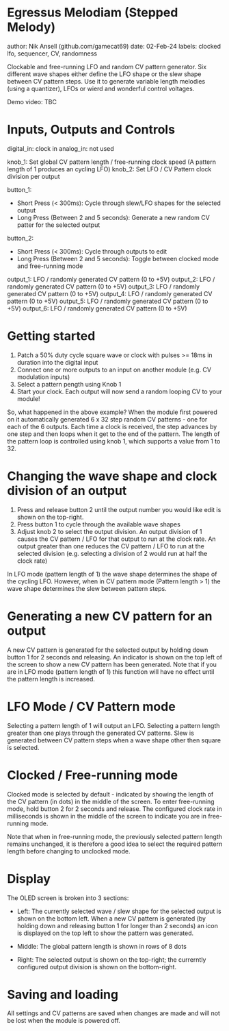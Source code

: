 # Egressus Melodiam (Stepped Melody)

author: Nik Ansell (github.com/gamecat69)
date: 02-Feb-24
labels: clocked lfo, sequencer, CV, randomness

Clockable and free-running LFO and random CV pattern generator.
Six different wave shapes either define the LFO shape or the slew shape between CV pattern steps.
Use it to generate variable length melodies (using a quantizer), LFOs or wierd and wonderful control voltages.   

Demo video: TBC

# Inputs, Outputs and Controls

digital_in: clock in
analog_in: not used

knob_1: Set global CV pattern length / free-running clock speed (A pattern length of 1 produces an cycling LFO)
knob_2: Set LFO / CV Pattern clock division per output

button_1:
- Short Press (< 300ms): Cycle through slew/LFO shapes for the selected output
- Long Press (Between 2 and 5 seconds): Generate a new random CV patter for the selected output

button_2:
- Short Press (< 300ms): Cycle through outputs to edit
- Long Press (Between 2 and 5 seconds): Toggle between clocked mode and free-running mode

output_1: LFO / randomly generated CV pattern (0 to +5V)
output_2: LFO / randomly generated CV pattern (0 to +5V)
output_3: LFO / randomly generated CV pattern (0 to +5V)
output_4: LFO / randomly generated CV pattern (0 to +5V)
output_5: LFO / randomly generated CV pattern (0 to +5V)
output_6: LFO / randomly generated CV pattern (0 to +5V)

# Getting started

1. Patch a 50% duty cycle square wave or clock with pulses >= 18ms in duration  into the digital input
2. Connect one or more outputs to an input on another module (e.g. CV modulation inputs)
3. Select a pattern pength using Knob 1
4. Start your clock. Each output will now send a random looping CV to your module!

So, what happened in the above example?
When the module first powered on it automatically generated 6 x 32 step random CV patterns - one for each of the 6 outputs.
Each time a clock is received, the step advances by one step and then loops when it get to the end of the pattern.
The length of the pattern loop is controlled using knob 1, which supports a value from 1 to 32.

# Changing the wave shape and clock division of an output

1. Press and release button 2 until the output number you would like edit is shown on the top-right.
2. Press button 1 to cycle through the available wave shapes
3. Adjust knob 2 to select the output division. An output division of 1 causes the CV pattern / LFO for that
output to run at the clock rate. An output greater than one reduces the CV pattern / LFO to run at the selected division (e.g. selecting a division of 2 would run at half the clock rate)

In LFO mode (pattern length of 1) the wave shape determines the shape of the cycling LFO. However, when in CV pattern mode (Pattern length > 1) the wave shape determines the slew between pattern steps.

# Generating a new CV pattern for an output

A new CV pattern is generated for the selected output by holding down button 1 for 2 seconds and releasing. An indicator is shown on the top left of the screen to show a new CV pattern has been generated. Note that if you are in LFO mode (pattern length of 1) this function will have no effect until the pattern length is increased. 

# LFO Mode / CV Pattern mode

Selecting a pattern length of 1 will output an LFO.
Selecting a pattern length greater than one plays through the generated CV patterns.
Slew is generated between CV pattern steps when a wave shape other then square is selected.

# Clocked / Free-running mode

Clocked mode is selected by default - indicated by showing the length of the CV pattern (in dots) in the middle of the screen.
To enter free-running mode, hold button 2 for 2 seconds and release. The configured clock rate in milliseconds is shown
in the middle of the screen to indicate you are in free-running mode.

Note that when in free-running mode, the previously selected pattern length remains unchanged, it is therefore a good idea to select the required pattern length before changing to unclocked mode.

# Display

The OLED screen is broken into 3 sections:

- Left: The currently selected wave / slew shape for the selected output is shown on the bottom left. When a new CV pattern is generated (by holding down and releasing button 1 for longer than 2 seconds) an icon is displayed on the top left to show the pattern was generated.

- Middle: The global pattern length is shown in rows of 8 dots

- Right: The selected output is shown on the top-right; the currerntly configured output division is shown on the bottom-right.

# Saving and loading

All settings and CV patterns are saved when changes are made and will not be lost when the module is powered off.